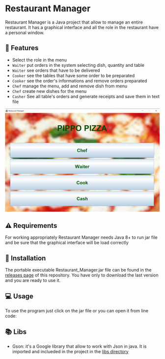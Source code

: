 # Restaurant Manager

Restaurant Manager is a Java project that allow to manage an entire restaurant. It has a graphical interface and all the role in the restaurant have a personal window.

## 🚀 Features

* Select the role in the menu
* `Waiter` put orders in the system selecting dish, quantity and table
* `Waiter` see orders that have to be delivered
* `Cooker` see the tables that have some order to be preparated
* `Cooker` see the order's informations and remove orders preparated
* `Chef` manage the menu, add and remove dish from menu
* `Chef` create new dishes for the menu
* `Casher` See all table's orders and generate receipts and save them in text file


<img src="/.github/screenshot.png">

## ⚠️ Requirements
For working appropriately Restaurant Manager needs Java 8+ to run jar file and be sure that the graphical interface will be load correctly

## 👷 Installation
The portable executable Restaurant_Manager.jar file can be found in the [releases page](https://github.com/LavoroPulito/restaurant_manager/releases) of this repository. You have only to download the last version and you are ready to use it.

## 💻 Usage

To use the program just click on the jar file or you can open it from line code:

## 📚 Libs

* Gson: it's a Google library that allow to work with Json in java. It is imported and inclueded in the project in the [libs directory](https://github.com/LavoroPulito/restaurant_manager/tree/main/libs)

